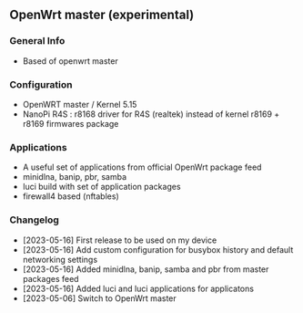 ## OpenWrt master (experimental)

### General Info
- Based of openwrt master

### Configuration
- OpenWRT master / Kernel 5.15
- NanoPi R4S : r8168 driver for R4S (realtek) instead of kernel r8169 + r8169 firmwares package

### Applications
- A useful set of applications from official OpenWrt package feed
- minidlna, banip, pbr, samba
- luci build with set of application packages
- firewall4 based (nftables)


### Changelog
- [2023-05-16] First release to be used on my device
- [2023-05-16] Add custom configuration for busybox history and default networking settings
- [2023-05-16] Added minidlna, banip, samba and pbr from master packages feed
- [2023-05-16] Added luci and luci applications for applicatons
- [2023-05-06] Switch to OpenWrt master